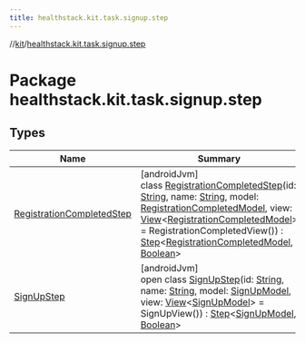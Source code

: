 ```yaml
---
title: healthstack.kit.task.signup.step
---
```

//[kit](../../index.html)/[healthstack.kit.task.signup.step](index.html)



# Package healthstack.kit.task.signup.step



## Types


| Name | Summary |
|---|---|
| [RegistrationCompletedStep](-registration-completed-step/index.html) | [androidJvm]<br>class [RegistrationCompletedStep](-registration-completed-step/index.html)(id: [String](https://kotlinlang.org/api/latest/jvm/stdlib/kotlin/-string/index.html), name: [String](https://kotlinlang.org/api/latest/jvm/stdlib/kotlin/-string/index.html), model: [RegistrationCompletedModel](../healthstack.kit.task.signup.model/-registration-completed-model/index.html), view: [View](../healthstack.kit.task.base/-view/index.html)&lt;[RegistrationCompletedModel](../healthstack.kit.task.signup.model/-registration-completed-model/index.html)&gt; = RegistrationCompletedView()) : [Step](../healthstack.kit.task.base/-step/index.html)&lt;[RegistrationCompletedModel](../healthstack.kit.task.signup.model/-registration-completed-model/index.html), [Boolean](https://kotlinlang.org/api/latest/jvm/stdlib/kotlin/-boolean/index.html)&gt; |
| [SignUpStep](-sign-up-step/index.html) | [androidJvm]<br>open class [SignUpStep](-sign-up-step/index.html)(id: [String](https://kotlinlang.org/api/latest/jvm/stdlib/kotlin/-string/index.html), name: [String](https://kotlinlang.org/api/latest/jvm/stdlib/kotlin/-string/index.html), model: [SignUpModel](../healthstack.kit.task.signup.model/-sign-up-model/index.html), view: [View](../healthstack.kit.task.base/-view/index.html)&lt;[SignUpModel](../healthstack.kit.task.signup.model/-sign-up-model/index.html)&gt; = SignUpView()) : [Step](../healthstack.kit.task.base/-step/index.html)&lt;[SignUpModel](../healthstack.kit.task.signup.model/-sign-up-model/index.html), [Boolean](https://kotlinlang.org/api/latest/jvm/stdlib/kotlin/-boolean/index.html)&gt; |

